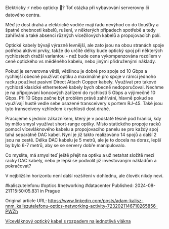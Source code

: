 Elektricky ⚡ nebo opticky 🔭? Toť otázka při vybavování serverovny či datového centra.


Měď je dost drahá a elektrické vodiče mají řadu nevýhod co do tloušťky a špatné ohebnosti kabelů, rušení, v některých případech spotřebě a tedy zahřívání a také absenci různých vícežilových kabelů a propojovacích polí.


Optické kabely bývají výrazně levnější, ale zato jsou na obou stranách spoje potřeba aktivní prvky, takže do určité délky bude optický spoj při některých rychlostech dražší variantou - než bude cena vykompenzována rozdílem v ceně optického vs měděného kabelu, nebo jinými přidruženými náklady.


Pokud je serverovna větší, většinou je dobré pro spoje od 10 Gbps a rychlejší obecně používat optiku a maximálně pro spoje v rámci jednoho racku používat pasivní Direct Attach Copper kabely. Využívat pro takové rychlosti klasické ethernetové kabely bych obecně nedoporučoval. Nechme je na připojovaní koncových zařízení do rychlostí 5 Gbps a výjimečně 10 Gbps. Při 10 Gbps začne být problém právě zahřívání, hlavně pokud se využívají hustě vedle sebe osazené transceivery s portem RJ-45. Také jsou tyto transceivery vzhledem k rychlosti dost drahé.


Pracujeme s jedním zákazníkem, který je v podstatě těsně pod hranicí, kdy by mělo smysl využívat short-range optiky. Místo statického propoje racků pomocí vícevláknového kabelu a propojovacího panelu se pro každý spoj tahá separátně DAC kabel. Nyní je již takto realizováno 14 spojů a další 2 jsou na cestě. Délka DAC kabelu je 5 metrů, ale je to docela na doraz, lepší by bylo 6-7 metrů, aby se se servery dobře manipulovalo.


Co myslíte, má smysl teď ještě přejít na optiku a už netahat složitě mezi racky DAC kabely, nebo je lepší se podvolit již investovaným nákladům a pokračovat?

V nejbližším horizontu není další rozšíření v dohlednu, ale člověk nikdy neví.


#kaliszutelefonu #optics #networking #datacenter
Published: 2024-08-21T15:50:05.831 in Prague

Original article URL: https://www.linkedin.com/posts/adam-kalisz-nnm_kaliszutelefonu-optics-networking-activity-7232021146710265856-PWZh

[Vícevláknový optický kabel s rozpadem na jednotlivá vlákna](./media/tight-buffered-multi-fiber-breakout-cable.jpg)